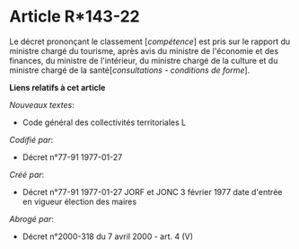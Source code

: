 # Article R*143-22

Le décret prononçant le classement [*compétence*] est pris sur le rapport du ministre chargé du tourisme, après avis du
ministre de l'économie et des finances, du ministre de l'intérieur, du ministre chargé de la culture et du ministre chargé de
la santé[*consultations - conditions de forme*].

**Liens relatifs à cet article**

_Nouveaux textes_:

  - Code général des collectivités territoriales L

_Codifié par_:

  - Décret n°77-91 1977-01-27

_Créé par_:

  - Décret n°77-91 1977-01-27 JORF et JONC 3 février 1977 date d'entrée en vigueur élection des maires

_Abrogé par_:

  - Décret n°2000-318 du 7 avril 2000 - art. 4 (V)
